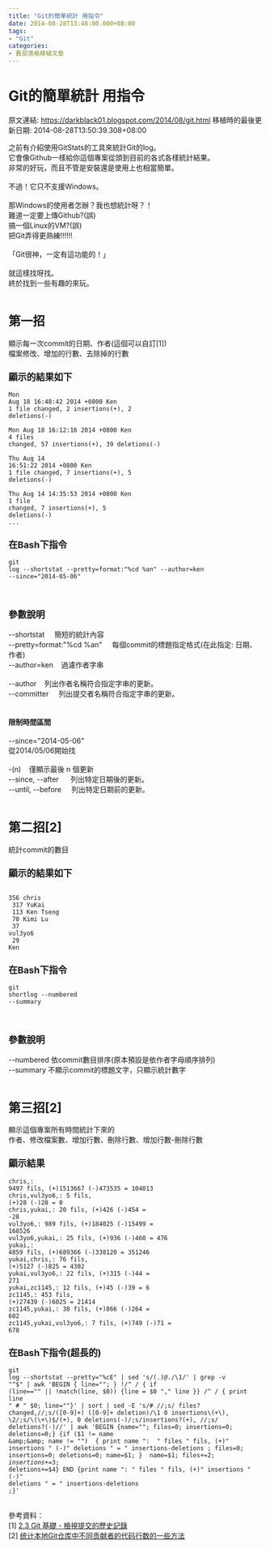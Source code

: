 ```yaml
---
title: "Git的簡單統計 用指令"
date: 2014-08-28T13:48:00.000+08:00
tags: 
- "Git"
categories:
- 舊部落格移植文章
---
```


# Git的簡單統計 用指令

原文連結: https://darkblack01.blogspot.com/2014/08/git.html
移植時的最後更新日期: 2014-08-28T13:50:39.308+08:00

之前有介紹使用GitStats的工具來統計Git的log。<br />它會像Github一樣給你這個專案從頭到目前的各式各樣統計結果。<br />非常的好玩，而且不管是安裝還是使用上也相當簡單。<br /><br />不過！它只不支援Windows。<br /><br />那Windows的使用者怎辦？我也想統計呀？！<br />難道一定要上傳Github?(誤)<br />搞一個Linux的VM?(誤)<br />把Git弄得更熟練!!!!!!<br /><br />「Git很神，一定有這功能的！」<br /><br />就這樣找呀找。<br />終於找到一些有趣的來玩。<br /><br /><h2><span style="font-size: x-large;">第一招</span></h2>顯示每一次commit的日期、作者(這個可以自訂[1])<br />檔案修改、增加的行數、去除掉的行數<br /><h3><span style="font-size: large;">顯示的結果如下</span></h3><pre class="prettyprint"><code class="language-bash">Mon Aug 18 16:48:42 2014 +0800 Ken<br />1 file changed, 2 insertions(+), 2 deletions(-)<br /><br />Mon Aug 18 16:12:16 2014 +0800 Ken<br />4 files changed, 57 insertions(+), 39 deletions(-)<br /><br />Thu Aug 14 16:51:22 2014 +0800 Ken<br />1 file changed, 7 insertions(+), 5 deletions(-)<br /><br />Thu Aug 14 14:35:53 2014 +0800 Ken<br />1 file changed, 7 insertions(+), 5 deletions(-)<br />...</code></pre><h3><span style="font-size: large;">在Bash下指令</span></h3><pre class="prettyprint"><code class="language-bash">git log --shortstat --pretty=format:"%cd %an" --author=ken --since="2014-05-06"</code></pre><br /><h3><span style="font-size: large;">參數說明</span></h3>--shortstat &nbsp; &nbsp; 簡短的統計內容<br />--pretty=format:"%cd %an" &nbsp; &nbsp; 每個commit的標題指定格式(在此指定: 日期、作者)<br />--author=ken &nbsp; &nbsp;過濾作者字串<br /><br />--author &nbsp; &nbsp;列出作者名稱符合指定字串的更新。<br />--committer &nbsp; &nbsp; 列出提交者名稱符合指定字串的更新。<br /><br /><h4><b>限制時間區間</b></h4>--since="2014-05-06"<br />從2014/05/06開始找<br /><br />-(n) &nbsp; &nbsp;僅顯示最後 n 個更新<br />--since, --after &nbsp; &nbsp; &nbsp;列出特定日期後的更新。<br />--until, --before &nbsp; &nbsp; 列出特定日期前的更新。<br /><br /><h2><span style="font-size: x-large;">第二招[2]</span></h2>統計commit的數目<br /><h3><span style="font-size: large;">顯示的結果如下</span></h3><pre class="prettyprint"><code class="language-bash">   356  chris<br />   317  YuKai<br />   113  Ken Tseng<br />    70  Kimi Lu<br />    37  vul3yo6<br />    29  Ken</code></pre><h3><span style="font-size: large;">在Bash下指令</span></h3><pre class="prettyprint"><code class="language-bash">git shortlog --numbered --summary</code></pre><br /><h3><span style="font-size: large;">參數說明</span></h3>--numbered  依commit數目排序(原本預設是依作者字母順序排列)<br />--summary  不顯示commit的標題文字，只顯示統計數字<br /><br /><h2><span style="font-size: x-large;">第三招[2]</span></h2>顯示這個專案所有時間統計下來的<br />作者、修改檔案數、增加行數、刪除行數、增加行數-刪除行數<br /><h3><span style="font-size: large;">顯示結果</span></h3><pre class="prettyprint"><code class="language-bash">chris,:  9497 fils, (+)1513667 (-)473535 = 104013<br />chris,vul3yo6,:  5 fils, (+)28 (-)28 = 0<br />chris,yukai,:  20 fils, (+)426 (-)454 = -28<br />vul3yo6,:  989 fils, (+)184025 (-)15499 = 168526<br />vul3yo6,yukai,:  25 fils, (+)936 (-)460 = 476<br />yukai,:  4859 fils, (+)689366 (-)338120 = 351246<br />yukai,chris,:  76 fils, (+)5127 (-)825 = 4302<br />yukai,vul3yo6,:  22 fils, (+)315 (-)44 = 271<br />yukai,zc1145,:  12 fils, (+)45 (-)39 = 6<br />zc1145,:  453 fils, (+)27439 (-)6025 = 21414<br />zc1145,yukai,:  38 fils, (+)866 (-)264 = 602<br />zc1145,yukai,vul3yo6,: 7 fils, (+)749 (-)71 = 678</code></pre><h3><span style="font-size: large;">在Bash下指令(超長的)</span></h3><pre class="prettyprint"><code class="language-bash">git log --shortstat --pretty="%cE" | sed 's/\(.*\)@.*/\1/' | grep -v "^$" | awk 'BEGIN { line=""; } !/^ / { if (line=="" || !match(line, $0)) {line = $0 "," line }} /^ / { print line " # " $0; line=""}' | sort | sed -E 's/# //;s/ files? changed,//;s/([0-9]+) ([0-9]+ deletion)/\1 0 insertions\(+\), \2/;s/\(\+\)$/\(\+\), 0 deletions\(-\)/;s/insertions?\(\+\), //;s/ deletions?\(-\)//' | awk 'BEGIN  {name=""; files=0; insertions=0; deletions=0;}  {if ($1 != name &amp;&amp; name != "")  { print name ":  " files " fils, (+)" insertions " (-)" deletions " = " insertions-deletions ; files=0; insertions=0; deletions=0; name=$1; }  name=$1; files+=$2; insertions+=$3; deletions+=$4} END {print name ": " files " fils, (+)" insertions " (-)" deletions " = " insertions-deletions ;}'</code></pre><br />參考資料：<br />[1]&nbsp;<a href="http://git-scm.com/book/zh-tw/Git-%E5%9F%BA%E7%A4%8E-%E6%AA%A2%E8%A6%96%E6%8F%90%E4%BA%A4%E7%9A%84%E6%AD%B7%E5%8F%B2%E8%A8%98%E9%8C%84" target="_blank">2.3 Git 基礎 - 檢視提交的歷史記錄</a><br />[2] <a href="http://blog.eisneim.com/articles/2014-8-16-git-analize-caulculate-contribution.html" target="_blank">统计本地Git仓库中不同贡献者的代码行数的一些方法</a>

